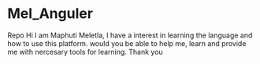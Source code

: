 # Mel_Anguler
Repo
Hi 
I am Maphuti Meletla, I have a interest in learning the language and how to use this platform.
would you be able to help me, learn and provide me with nercesary tools for learning.
Thank you
